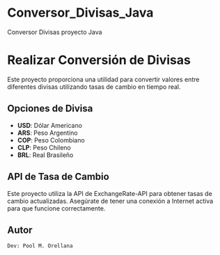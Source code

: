 # Conversor_Divisas_Java
Conversor Divisas proyecto Java

# Realizar Conversión de Divisas

Este proyecto proporciona una utilidad para convertir valores entre diferentes divisas utilizando tasas de cambio en tiempo real.

## Opciones de Divisa

- **USD**: Dólar Americano
- **ARS**: Peso Argentino
- **COP**: Peso Colombiano
- **CLP**: Peso Chileno
- **BRL**: Real Brasileño

## API de Tasa de Cambio

Este proyecto utiliza la API de ExchangeRate-API para obtener tasas de cambio actualizadas. Asegúrate de tener una conexión a Internet activa para que funcione correctamente.

## Autor
    Dev: Pool M. Orellana
